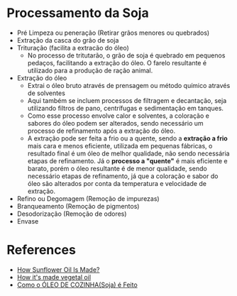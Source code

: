 # Processamento da Soja

- Pré Limpeza ou peneração (Retirar grãos menores ou quebrados)
- Extração da casca do grão de soja
- Trituração (facilita a extracão do óleo)
    - No processo de tritutarão, o grão de soja é quebrado em pequenos pedaços, facilitando a extração do óleo. O farelo resultante é utilizado para a produção de ração animal.
- Extração do óleo
    - Extrai o óleo bruto através de prensagem ou método químico através de solventes
    - Aqui também se incluem processos de filtragem e decantação, seja utilizando filtros de pano, centrífugas e sedimentação em tanques.
    - Como esse processo envolve calor e solventes, a coloração e sabores do óleo podem ser alterados, sendo necessário um processo de refinamento após a extração do óleo.
    - A extração pode ser feita a frio ou a quente, sendo a **extração a frio** mais cara e menos eficiente, utilizada em pequenas fábricas, o resultado final é um óleo de melhor qualidade, não sendo necessária etapas de refinamento. Já o **processo a "quente"** é mais eficiente e barato, porém o óleo resultante é de menor qualidade, sendo necessário etapas de refinamento, já que a coloração e sabor do óleo são alterados por conta da temperatura e velocidade de extração.
- Refino ou Degomagem (Remoção de impurezas)
- Branqueamento (Remoção de pigmentos)
- Desodorização (Remoção de odores)
- Envase

# References

- [How Sunflower Oil Is Made?](https://www.youtube.com/watch?v=q84DMB4WRYQ&ab_channel=Xprocess)
- [How it's made vegetal oil](https://www.youtube.com/watch?v=qKrY_WjogXk&t=190s)
- [Como o ÓLEO DE COZINHA(Soja) é Feito](https://www.youtube.com/watch?v=pqEYGsrMWRQ&t=311s&ab_channel=TudoPraTudo)
